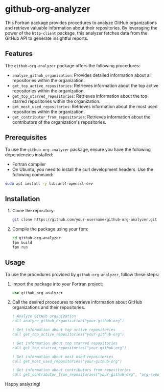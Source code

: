 # github-org-analyzer

This Fortran package provides procedures to analyze GitHub organizations and retrieve valuable information about their repositories. By leveraging the power of the `http-client` package, this analyzer fetches data from the GitHub API to generate insightful reports.

## Features

The `github-org-analyzer` package offers the following procedures:

* `analyze_github_organization`: Provides detailed information about all repositories within the organization.
* `get_top_active_repositories`: Retrieves information about the top active repositories within the organization.
* `get_top_starred_repositories`: Retrieves information about the top starred repositories within the organization.
* `get_most_used_repositories`: Retrieves information about the most used repositories within the organization.
* `get_contributor_from_repositories`: Retrieves information about the contributors of the organization's repositories.

## Prerequisites

To use the `github-org-analyzer` package, ensure you have the following dependencies installed:

* Fortran compiler
*  On Ubuntu, you need to install the curl development headers. Use the following command:
```bash
sudo apt install -y libcurl4-openssl-dev
```

## Installation

1. Clone the repository:

   ```bash
   git clone https://github.com/your-username/github-org-analyzer.git
   ```

2. Compile the package using your fpm:

   ```bash
   cd github-org-analyzer
   fpm build
   fpm run
   ```

## Usage

To use the procedures provided by `github-org-analyzer`, follow these steps:

1. Import the package into your Fortran project:

   ```fortran
   use github_org_analyzer
   ```

2. Call the desired procedures to retrieve information about GitHub organizations and their repositories.

   ```fortran
   ! Analyze GitHub organization
   call analyze_github_organization("your-github-org")

   ! Get information about top active repositories
   call get_top_active_repositories("your-github-org")

   ! Get information about top starred repositories
   call get_top_starred_repositories("your-github-org")

   ! Get information about most used repositories
   call get_most_used_repositories("your-github-org")

   ! Get information about contributors from repositories
   call get_contributor_from_repositories("your-github-org", "org-repository")
   ```

Happy analyzing!